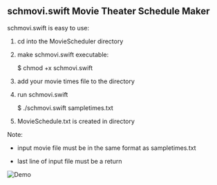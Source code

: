 schmovi.swift
Movie Theater Schedule Maker
----------------------------

schmovi.swift is easy to use:

  1) cd into the MovieScheduler directory


  2) make schmovi.swift executable:

      $ chmod +x schmovi.swift


  3) add your movie times file to the directory


  4) run schmovi.swift

      $ ./schmovi.swift sampletimes.txt


  5) MovieSchedule.txt is created in directory




Note:

  * input movie file must be in the same format as sampletimes.txt
  
  * last line of input file must be a return


![Demo](https://cloud.githubusercontent.com/assets/11936956/12698221/c0c209cc-c75c-11e5-952c-a80efc9ed032.png)